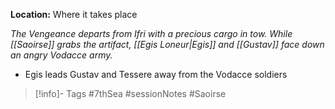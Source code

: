 **Location:** Where it takes place

*The Vengeance departs from Ifri with a precious cargo in tow.  While [[Saoirse]] grabs the artifact, [[Egis Loneur|Egis]] and [[Gustav]] face down an angry Vodacce army.*

- Egis leads Gustav and Tessere away from the Vodacce soldiers

> [!info]- Tags
> #7thSea #sessionNotes #Saoirse 

